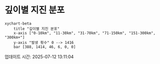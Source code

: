 # 깊이별 지진 분포

```mermaid
xychart-beta
    title "깊이별 지진 분포"
    x-axis ["0-10km", "11-30km", "31-70km", "71-150km", "151-300km", "300km+"]
    y-axis "발생 횟수" 0 --> 1416
    bar [388, 1414, 46, 6, 0, 0]
```

업데이트 시간: 2025-07-12 13:11:04
